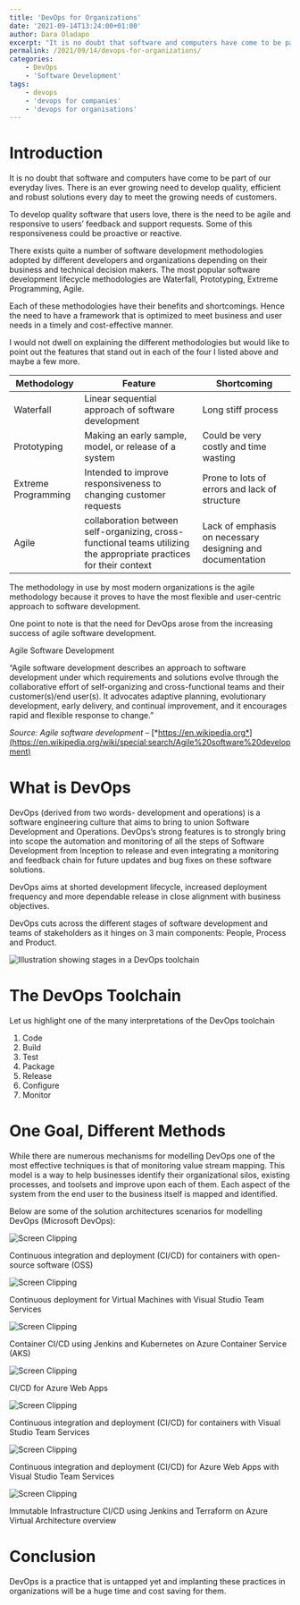 ```yaml
---
title: 'DevOps for Organizations'
date: '2021-09-14T13:24:00+01:00'
author: Dara Oladapo
excerpt: "It is no doubt that software and computers have come to be part of our everyday lives. There is an ever growing need to develop quality, efficient and robust solutions every day to meet the growing needs of customers.\n\nTo develop quality software that users love, there is the need to be agile and responsive to users’ feedback and support requests. Some of this responsiveness could be proactive or reactive."
permalink: /2021/09/14/devops-for-organizations/
categories:
    - DevOps
    - 'Software Development'
tags:
    - devops
    - 'devops for companies'
    - 'devops for organisations'
---
```


# Introduction

It is no doubt that software and computers have come to be part of our everyday lives. There is an ever growing need to develop quality, efficient and robust solutions every day to meet the growing needs of customers.

To develop quality software that users love, there is the need to be agile and responsive to users’ feedback and support requests. Some of this responsiveness could be proactive or reactive.

There exists quite a number of software development methodologies adopted by different developers and organizations depending on their business and technical decision makers. The most popular software development lifecycle methodologies are Waterfall, Prototyping, Extreme Programming, Agile.

Each of these methodologies have their benefits and shortcomings. Hence the need to have a framework that is optimized to meet business and user needs in a timely and cost-effective manner.

I would not dwell on explaining the different methodologies but would like to point out the features that stand out in each of the four I listed above and maybe a few more.

| Methodology | Feature | Shortcoming |
|---|---|---|
| Waterfall | Linear sequential approach of software development | Long stiff process |
| Prototyping | Making an early sample, model, or release of a system | Could be very costly and time wasting |
| Extreme Programming | Intended to improve responsiveness to changing customer requests | Prone to lots of errors and lack of structure |
| Agile | collaboration between self-organizing, cross-functional teams utilizing the appropriate practices for their context | Lack of emphasis on necessary designing and documentation |

The methodology in use by most modern organizations is the agile methodology because it proves to have the most flexible and user-centric approach to software development.

One point to note is that the need for DevOps arose from the increasing success of agile software development.

Agile Software Development

“Agile software development describes an approach to software development under which requirements and solutions evolve through the collaborative effort of self-organizing and cross-functional teams and their customer(s)/end user(s). It advocates adaptive planning, evolutionary development, early delivery, and continual improvement, and it encourages rapid and flexible response to change.”

*Source: Agile software development –* [*https://en.wikipedia.org*](https://en.wikipedia.org/wiki/special:search/Agile%20software%20development)

# What is DevOps

DevOps (derived from two words- development and operations) is a software engineering culture that aims to bring to union Software Development and Operations. DevOps’s strong features is to strongly bring into scope the automation and monitoring of all the steps of Software Development from Inception to release and even integrating a monitoring and feedback chain for future updates and bug fixes on these software solutions.

DevOps aims at shorted development lifecycle, increased deployment frequency and more dependable release in close alignment with business objectives.

DevOps cuts across the different stages of software development and teams of stakeholders as it hinges on 3 main components: People, Process and Product.

![Illustration showing stages in a DevOps toolchain](./blog-assets/2023/10/illustration-showing-stages-in-a-devops-toolchain.png)

# The DevOps Toolchain

Let us highlight one of the many interpretations of the DevOps toolchain

1. Code
2. Build
3. Test
4. Package
5. Release
6. Configure
7. Monitor

# One Goal, Different Methods

While there are numerous mechanisms for modelling DevOps one of the most effective techniques is that of monitoring value stream mapping. This model is a way to help businesses identify their organizational silos, existing processes, and toolsets and improve upon each of them. Each aspect of the system from the end user to the business itself is mapped and identified.

Below are some of the solution architectures scenarios for modelling DevOps (Microsoft DevOps):

![Screen Clipping](./blog-assets/2023/10/screen-clipping.png)

Continuous integration and deployment (CI/CD) for containers with open-source software (OSS)

![Screen Clipping](./blog-assets/2023/10/screen-clipping-1.png)

Continuous deployment for Virtual Machines with Visual Studio Team Services

![Screen Clipping](./blog-assets/2023/10/screen-clipping-2.png)

Container CI/CD using Jenkins and Kubernetes on Azure Container Service (AKS)

![Screen Clipping](./blog-assets/2023/10/screen-clipping-3.png)

CI/CD for Azure Web Apps

![Screen Clipping](./blog-assets/2023/10/screen-clipping-4.png)

Continuous integration and deployment (CI/CD) for containers with Visual Studio Team Services

![Screen Clipping](./blog-assets/2023/10/screen-clipping-5.png)

Continuous integration and deployment (CI/CD) for Azure Web Apps with Visual Studio Team Services

![Screen Clipping](./blog-assets/2023/10/screen-clipping-6.png)

Immutable Infrastructure CI/CD using Jenkins and Terraform on Azure Virtual Architecture overview

# Conclusion

DevOps is a practice that is untapped yet and implanting these practices in organizations will be a huge time and cost saving for them.
